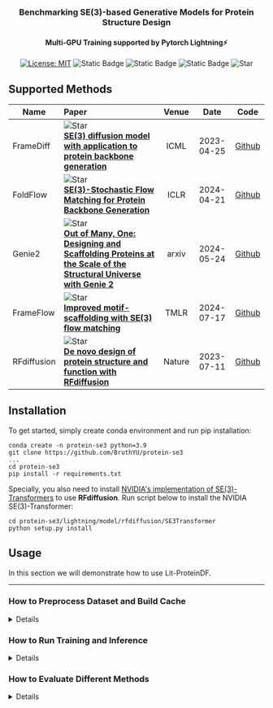 <div align="center">


### Benchmarking SE(3)-based Generative Models for Protein Structure Design
#### Multi-GPU Training supported by Pytorch Lightning⚡


[![License: MIT](https://img.shields.io/badge/License-MIT-red.svg)](https://opensource.org/licenses/MIT)
![Static Badge](https://img.shields.io/badge/Pytorch-Lightning-yellow)
![Static Badge](https://img.shields.io/badge/Config-Hydra-blue)
![Static Badge](https://img.shields.io/badge/PRs-Welcom-green)
![Star](https://img.shields.io/github/stars/BruthYU/protein-se3?style=social&label=Star)

</div>


## Supported Methods
| **Name**    | **Paper**                                                                                                                                                                                                                                                                                                                                                                                                                                                                                                                                                                                                                                                                                                                                         | **Venue** |  **Date**  |                                                                               **Code**                                                                               |
|-------------|:--------------------------------------------------------------------------------------------------------------------------------------------------------------------------------------------------------------------------------------------------------------------------------------------------------------------------------------------------------------------------------------------------------------------------------------------------------------------------------------------------------------------------------------------------------------------------------------------------------------------------------------------------------------------------------------------------------------------------------------------------|:---------:|:----------:|:--------------------------------------------------------------------------------------------------------------------------------------------------------------------:|
| FrameDiff   | ![Star](https://img.shields.io/github/stars/jasonkyuyim/se3_diffusion?style=social) <br> [**SE(3) diffusion model with application to protein backbone generation**](https://openreview.net/forum?id=m8OUBymxwv) <br>                                                                                                                                                                                                                                                                                                                                                                                                                                                                                                                             |   ICML    | 2023-04-25 |                                                        [Github](https://github.com/jasonkyuyim/se3_diffusion)                                                        |
| FoldFlow    | ![Star](https://img.shields.io/github/stars/DreamFold/FoldFlow?style=social&label=Star) <br> [**SE(3)-Stochastic Flow Matching for Protein Backbone Generation**](https://openreview.net/forum?id=kJFIH23hXb) <br>                                                                                                                                                                                                                                                                                                                                                                                                                                                                                                                                |   ICLR    | 2024-04-21 |                                                           [Github](https://github.com/DreamFold/FoldFlow)                                                            | 
| Genie2      | ![Star](https://img.shields.io/github/stars/aqlaboratory/genie2?style=social&label=Star) <br> [**Out of Many, One: Designing and Scaffolding Proteins at the Scale of the Structural Universe with Genie 2**](https://arxiv.org/abs/2405.15489) <br>                                                                                                                                                                                                                                                                                                                                                                                                                                                                                              |   arxiv   | 2024-05-24 |                                                           [Github](https://github.com/aqlaboratory/genie2)                                                           |
| FrameFlow   | ![Star](https://img.shields.io/github/stars/microsoft/protein-frame-flow?style=social&label=Star) <br> [**Improved motif-scaffolding with SE(3) flow matching**](https://openreview.net/forum?id=fa1ne8xDGn) <br>                                                                                                                                                                                                                                                                                                                                                                                                                                                                                                                                 |   TMLR    | 2024-07-17 |                                                   [Github](https://github.com/microsoft/protein-frame-flow)                                                          |
| RFdiffusion | ![Star](https://img.shields.io/github/stars/RosettaCommons/RFdiffusion?style=social&label=Star) <br> [**De novo design of protein structure and function with RFdiffusion**](https://www.nature.com/articles/s41586-023-06415-8) <br>                                                                                                                                                                                                                                                                                                                                                                                                                                                                                                             |  Nature   | 2023-07-11 |                                                            [Github](https://github.com/RosettaCommons/RFdiffusion)                                                                                                          |

## Installation


To get started, simply create conda environment and run pip installation:

```shell
conda create -n protein-se3 python=3.9
git clone https://github.com/BruthYU/protein-se3
...
cd protein-se3
pip install -r requirements.txt
```
Specially, you also need to install [NVIDIA's implementation of SE(3)-Transformers](https://developer.nvidia.com/blog/accelerating-se3-transformers-training-using-an-nvidia-open-source-model-implementation/) 
to use **RFdiffusion**. Run script below to install the NVIDIA SE(3)-Transformer:
```shell
cd protein-se3/lightning/model/rfdiffusion/SE3Transformer
python setup.py install
```

## Usage
In this section we will demonstrate how to use Lit-ProteinDF.

---
### How to Preprocess Dataset and Build Cache
<details>

All preprocess operations (i.e. how pdb files map to the lmdb cache) are implemented in the folder `Lit-ProteinDF/preprocess`. Please refer to this [README.md](preprocess/README.md) for more instructions. 

Lit-ProteinDF featurizes proteins with the [Alphafold Protein Data Type](https://github.com/google-deepmind/alphafold/blob/d95a92aae161240b645fc10e9d030443011d913e/alphafold/common/protein.py), and build `lmdb` cache following the [FoldFlow](https://github.com/DreamFold/FoldFlow/blob/20abc40dc241bbed408c5aa35a2a39b7778d6372/foldflow/data/pdb_data_loader.py#L323) method.
Different protein files (`mmcif, pdb and jsonl`) are unifed into one data type, thus the built cache could be loaded for all integrated methods during training.
```sh
python preprocess/process_pdb_dataset.py
# Intermediate pickle files are generated.
python preprocess/build_cache.py
# Filtering configurations are listed in config.yaml, the lmdb cache will/should be placed in preprocess/.cache. 
```


**You can also directly download our preprocessed dataset**: [Coming Soon]

</details>

### How to Run Training and Inference

<details>

Training and inference of all integrated methods are implemented in the lightning workspace (`Lit-ProteinDF\lightning`). You can refer to this  [README.md](lightning/README.md) for more details.


</details>

### How to Evaluate Different Methods
<details>
</details>